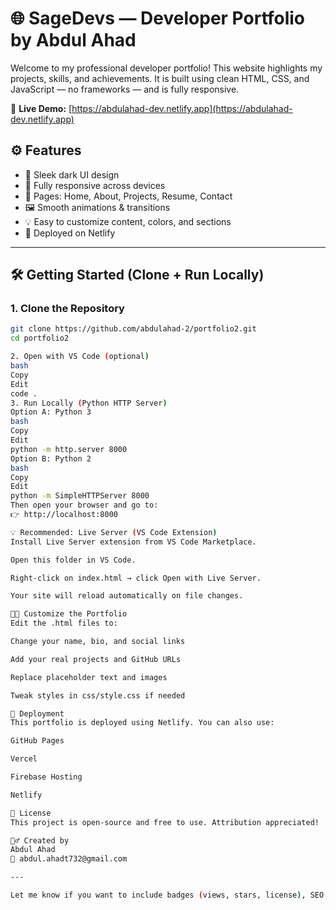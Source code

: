 # 🌐 SageDevs — Developer Portfolio by Abdul Ahad

Welcome to my professional developer portfolio! This website highlights my projects, skills, and achievements. It is built using clean HTML, CSS, and JavaScript — no frameworks — and is fully responsive.

🔗 **Live Demo:** [https://abdulahad-dev.netlify.app](https://abdulahad-dev.netlify.app)

## ⚙️ Features

- 🎨 Sleek dark UI design
- 📱 Fully responsive across devices
- 💼 Pages: Home, About, Projects, Resume, Contact
- 🖼️ Smooth animations & transitions
- 💡 Easy to customize content, colors, and sections
- 🚀 Deployed on Netlify


---

## 🛠️ Getting Started (Clone + Run Locally)

### 1. Clone the Repository

```bash
git clone https://github.com/abdulahad-2/portfolio2.git
cd portfolio2

2. Open with VS Code (optional)
bash
Copy
Edit
code .
3. Run Locally (Python HTTP Server)
Option A: Python 3
bash
Copy
Edit
python -m http.server 8000
Option B: Python 2
bash
Copy
Edit
python -m SimpleHTTPServer 8000
Then open your browser and go to:
👉 http://localhost:8000

💡 Recommended: Live Server (VS Code Extension)
Install Live Server extension from VS Code Marketplace.

Open this folder in VS Code.

Right-click on index.html → click Open with Live Server.

Your site will reload automatically on file changes.

🧑‍💻 Customize the Portfolio
Edit the .html files to:

Change your name, bio, and social links

Add your real projects and GitHub URLs

Replace placeholder text and images

Tweak styles in css/style.css if needed

🚀 Deployment
This portfolio is deployed using Netlify. You can also use:

GitHub Pages

Vercel

Firebase Hosting

Netlify

🧾 License
This project is open-source and free to use. Attribution appreciated!

🙋‍♂️ Created by
Abdul Ahad
📧 abdul.ahadt732@gmail.com

---

Let me know if you want to include badges (views, stars, license), SEO meta tags, or resume download link!

